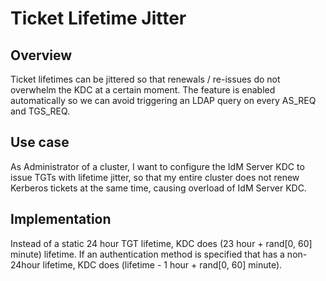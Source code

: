 # Ticket Lifetime Jitter

## Overview

Ticket lifetimes can be jittered so that renewals / re-issues do not overwhelm the KDC at a certain moment. 
The feature is enabled automatically so we can avoid triggering an LDAP query on every AS_REQ and TGS_REQ. 

## Use case

As Administrator of a cluster, I want to configure the IdM Server KDC to issue TGTs with lifetime jitter, so that my entire cluster does not renew Kerberos tickets at the same time, causing overload of IdM Server KDC.

## Implementation 

Instead of a static 24 hour TGT lifetime, KDC does (23 hour + rand[0, 60] minute) lifetime. If an authentication method is specified that has a non-24hour lifetime, KDC does (lifetime - 1 hour + rand[0, 60] minute). 
